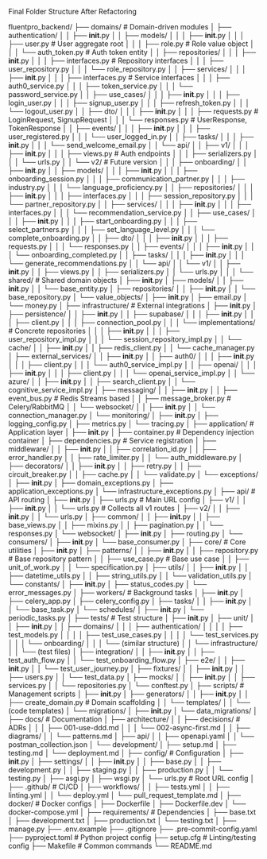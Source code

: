 Final Folder Structure After Refactoring

  fluentpro_backend/
  ├── domains/                          # Domain-driven modules
  │   ├── authentication/
  │   │   ├── __init__.py
  │   │   ├── models/
  │   │   │   ├── __init__.py
  │   │   │   ├── user.py              # User aggregate root
  │   │   │   ├── role.py              # Role value object
  │   │   │   └── auth_token.py        # Auth token entity
  │   │   ├── repositories/
  │   │   │   ├── __init__.py
  │   │   │   ├── interfaces.py        # Repository interfaces
  │   │   │   ├── user_repository.py
  │   │   │   └── role_repository.py
  │   │   ├── services/
  │   │   │   ├── __init__.py
  │   │   │   ├── interfaces.py        # Service interfaces
  │   │   │   ├── auth0_service.py
  │   │   │   ├── token_service.py
  │   │   │   └── password_service.py
  │   │   ├── use_cases/
  │   │   │   ├── __init__.py
  │   │   │   ├── login_user.py
  │   │   │   ├── signup_user.py
  │   │   │   ├── refresh_token.py
  │   │   │   └── logout_user.py
  │   │   ├── dto/
  │   │   │   ├── __init__.py
  │   │   │   ├── requests.py          # LoginRequest, SignupRequest
  │   │   │   └── responses.py         # UserResponse, TokenResponse
  │   │   ├── events/
  │   │   │   ├── __init__.py
  │   │   │   ├── user_registered.py
  │   │   │   └── user_logged_in.py
  │   │   ├── tasks/
  │   │   │   ├── __init__.py
  │   │   │   └── send_welcome_email.py
  │   │   └── api/
  │   │       ├── v1/
  │   │       │   ├── __init__.py
  │   │       │   ├── views.py         # Auth endpoints
  │   │       │   ├── serializers.py
  │   │       │   └── urls.py
  │   │       └── v2/                  # Future version
  │   │
  │   ├── onboarding/
  │   │   ├── __init__.py
  │   │   ├── models/
  │   │   │   ├── __init__.py
  │   │   │   ├── onboarding_session.py
  │   │   │   ├── communication_partner.py
  │   │   │   ├── industry.py
  │   │   │   └── language_proficiency.py
  │   │   ├── repositories/
  │   │   │   ├── __init__.py
  │   │   │   ├── interfaces.py
  │   │   │   ├── session_repository.py
  │   │   │   └── partner_repository.py
  │   │   ├── services/
  │   │   │   ├── __init__.py
  │   │   │   ├── interfaces.py
  │   │   │   └── recommendation_service.py
  │   │   ├── use_cases/
  │   │   │   ├── __init__.py
  │   │   │   ├── start_onboarding.py
  │   │   │   ├── select_partners.py
  │   │   │   ├── set_language_level.py
  │   │   │   └── complete_onboarding.py
  │   │   ├── dto/
  │   │   │   ├── __init__.py
  │   │   │   ├── requests.py
  │   │   │   └── responses.py
  │   │   ├── events/
  │   │   │   ├── __init__.py
  │   │   │   └── onboarding_completed.py
  │   │   ├── tasks/
  │   │   │   ├── __init__.py
  │   │   │   └── generate_recommendations.py
  │   │   └── api/
  │   │       └── v1/
  │   │           ├── __init__.py
  │   │           ├── views.py
  │   │           ├── serializers.py
  │   │           └── urls.py
  │   │
  │   └── shared/                      # Shared domain objects
  │       ├── __init__.py
  │       ├── models/
  │       │   ├── __init__.py
  │       │   └── base_entity.py
  │       ├── repositories/
  │       │   ├── __init__.py
  │       │   └── base_repository.py
  │       └── value_objects/
  │           ├── __init__.py
  │           ├── email.py
  │           └── money.py
  │
  ├── infrastructure/                   # External integrations
  │   ├── __init__.py
  │   ├── persistence/
  │   │   ├── __init__.py
  │   │   ├── supabase/
  │   │   │   ├── __init__.py
  │   │   │   ├── client.py
  │   │   │   ├── connection_pool.py
  │   │   │   └── implementations/    # Concrete repositories
  │   │   │       ├── __init__.py
  │   │   │       ├── user_repository_impl.py
  │   │   │       └── session_repository_impl.py
  │   │   └── cache/
  │   │       ├── __init__.py
  │   │       ├── redis_client.py
  │   │       └── cache_manager.py
  │   ├── external_services/
  │   │   ├── __init__.py
  │   │   ├── auth0/
  │   │   │   ├── __init__.py
  │   │   │   ├── client.py
  │   │   │   └── auth0_service_impl.py
  │   │   ├── openai/
  │   │   │   ├── __init__.py
  │   │   │   ├── client.py
  │   │   │   └── openai_service_impl.py
  │   │   └── azure/
  │   │       ├── __init__.py
  │   │       ├── search_client.py
  │   │       └── cognitive_service_impl.py
  │   ├── messaging/
  │   │   ├── __init__.py
  │   │   ├── event_bus.py            # Redis Streams based
  │   │   ├── message_broker.py       # Celery/RabbitMQ
  │   │   └── websocket/
  │   │       ├── __init__.py
  │   │       └── connection_manager.py
  │   └── monitoring/
  │       ├── __init__.py
  │       ├── logging_config.py
  │       ├── metrics.py
  │       └── tracing.py
  │
  ├── application/                     # Application layer
  │   ├── __init__.py
  │   ├── container.py                # Dependency injection container
  │   ├── dependencies.py             # Service registration
  │   ├── middleware/
  │   │   ├── __init__.py
  │   │   ├── correlation_id.py
  │   │   ├── error_handler.py
  │   │   ├── rate_limiter.py
  │   │   └── auth_middleware.py
  │   ├── decorators/
  │   │   ├── __init__.py
  │   │   ├── retry.py
  │   │   ├── circuit_breaker.py
  │   │   ├── cache.py
  │   │   └── validate.py
  │   └── exceptions/
  │       ├── __init__.py
  │       ├── domain_exceptions.py
  │       ├── application_exceptions.py
  │       └── infrastructure_exceptions.py
  │
  ├── api/                            # API routing
  │   ├── __init__.py
  │   ├── urls.py                     # Main URL config
  │   ├── v1/
  │   │   ├── __init__.py
  │   │   └── urls.py                # Collects all v1 routes
  │   ├── v2/
  │   │   ├── __init__.py
  │   │   └── urls.py
  │   ├── common/
  │   │   ├── __init__.py
  │   │   ├── base_views.py
  │   │   ├── mixins.py
  │   │   ├── pagination.py
  │   │   └── responses.py
  │   └── websocket/
  │       ├── __init__.py
  │       ├── routing.py
  │       └── consumers/
  │           ├── __init__.py
  │           └── base_consumer.py
  │
  ├── core/                           # Core utilities
  │   ├── __init__.py
  │   ├── patterns/
  │   │   ├── __init__.py
  │   │   ├── repository.py           # Base repository pattern
  │   │   ├── use_case.py            # Base use case
  │   │   ├── unit_of_work.py
  │   │   └── specification.py
  │   ├── utils/
  │   │   ├── __init__.py
  │   │   ├── datetime_utils.py
  │   │   ├── string_utils.py
  │   │   └── validation_utils.py
  │   └── constants/
  │       ├── __init__.py
  │       ├── status_codes.py
  │       └── error_messages.py
  │
  ├── workers/                        # Background tasks
  │   ├── __init__.py
  │   ├── celery_app.py
  │   ├── celery_config.py
  │   ├── tasks/
  │   │   ├── __init__.py
  │   │   └── base_task.py
  │   └── schedules/
  │       ├── __init__.py
  │       └── periodic_tasks.py
  │
  ├── tests/                          # Test structure
  │   ├── __init__.py
  │   ├── unit/
  │   │   ├── __init__.py
  │   │   ├── domains/
  │   │   │   ├── authentication/
  │   │   │   │   ├── test_models.py
  │   │   │   │   ├── test_use_cases.py
  │   │   │   │   └── test_services.py
  │   │   │   └── onboarding/
  │   │   │       └── (similar structure)
  │   │   └── infrastructure/
  │   │       └── (test files)
  │   ├── integration/
  │   │   ├── __init__.py
  │   │   ├── test_auth_flow.py
  │   │   └── test_onboarding_flow.py
  │   ├── e2e/
  │   │   ├── __init__.py
  │   │   └── test_user_journey.py
  │   ├── fixtures/
  │   │   ├── __init__.py
  │   │   ├── users.py
  │   │   └── test_data.py
  │   ├── mocks/
  │   │   ├── __init__.py
  │   │   ├── services.py
  │   │   └── repositories.py
  │   └── conftest.py
  │
  ├── scripts/                        # Management scripts
  │   ├── __init__.py
  │   ├── generators/
  │   │   ├── __init__.py
  │   │   ├── create_domain.py       # Domain scaffolding
  │   │   └── templates/
  │   │       └── (code templates)
  │   └── migrations/
  │       ├── __init__.py
  │       └── data_migrations/
  │
  ├── docs/                          # Documentation
  │   ├── architecture/
  │   │   ├── decisions/            # ADRs
  │   │   │   ├── 001-use-ddd.md
  │   │   │   └── 002-async-first.md
  │   │   ├── diagrams/
  │   │   └── patterns.md
  │   ├── api/
  │   │   ├── openapi.yaml
  │   │   └── postman_collection.json
  │   └── development/
  │       ├── setup.md
  │       ├── testing.md
  │       └── deployment.md
  │
  ├── config/                        # Configuration
  │   ├── __init__.py
  │   ├── settings/
  │   │   ├── __init__.py
  │   │   ├── base.py
  │   │   ├── development.py
  │   │   ├── staging.py
  │   │   ├── production.py
  │   │   └── testing.py
  │   ├── asgi.py
  │   ├── wsgi.py
  │   └── urls.py                   # Root URL config
  │
  ├── .github/                      # CI/CD
  │   ├── workflows/
  │   │   ├── tests.yml
  │   │   ├── linting.yml
  │   │   └── deploy.yml
  │   └── pull_request_template.md
  │
  ├── docker/                       # Docker configs
  │   ├── Dockerfile
  │   ├── Dockerfile.dev
  │   └── docker-compose.yml
  │
  ├── requirements/                 # Dependencies
  │   ├── base.txt
  │   ├── development.txt
  │   ├── production.txt
  │   └── testing.txt
  │
  ├── manage.py
  ├── .env.example
  ├── .gitignore
  ├── .pre-commit-config.yaml
  ├── pyproject.toml               # Python project config
  ├── setup.cfg                    # Linting/testing config
  ├── Makefile                     # Common commands
  └── README.md
